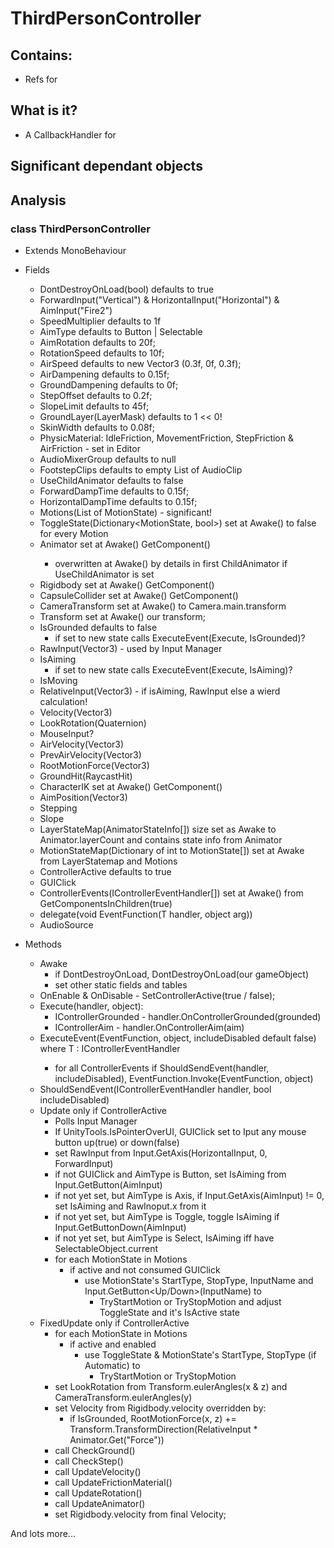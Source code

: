 # ThirdPersonController


## Contains:
* Refs for

## What is it?
* A CallbackHandler for

## Significant dependant objects

## Analysis

### class ThirdPersonController
* Extends MonoBehaviour
* Fields
  * DontDestroyOnLoad(bool) defaults to true
  *	ForwardInput("Vertical") & HorizontalInput("Horizontal") & AimInput("Fire2")
  * SpeedMultiplier defaults to 1f
  * AimType defaults to Button | Selectable
  * AimRotation defaults to 20f;
  * RotationSpeed defaults to 10f;
  * AirSpeed defaults to new Vector3 (0.3f, 0f, 0.3f);
  * AirDampening defaults to 0.15f;
  * GroundDampening defaults to 0f;
  * StepOffset defaults to 0.2f;
  * SlopeLimit defaults to 45f;
  * GroundLayer(LayerMask) defaults to 1 << 0!
  * SkinWidth defaults to 0.08f;
  * PhysicMaterial: IdleFriction, MovementFriction, StepFriction & AirFriction - set in Editor
  * AudioMixerGroup defaults to null
  * FootstepClips defaults to empty List of AudioClip
  * UseChildAnimator defaults to false
  * ForwardDampTime defaults to 0.15f;
  * HorizontalDampTime defaults to 0.15f;
  * Motions(List of MotionState) - significant!
  * ToggleState(Dictionary<MotionState, bool>) set at Awake() to false for every Motion
  * Animator set at Awake() GetComponent<Animator>()
    * overwritten at Awake() by details in first ChildAnimator if UseChildAnimator is set
  * Rigidbody set at Awake() GetComponent<Rigidbody>()
  * CapsuleCollider set at Awake() GetComponent<CapsuleCollider>()
  * CameraTransform set at Awake() to Camera.main.transform
  * Transform set at Awake() our transform;
  * IsGrounded defaults to false
    * if set to new state calls ExecuteEvent<IControllerGrounded>(Execute, IsGrounded)?
  * RawInput(Vector3) - used by Input Manager
  * IsAiming
    * if set to new state calls ExecuteEvent<IControllerAim>(Execute, IsAiming)?
  * IsMoving
  * RelativeInput(Vector3) - if isAiming, RawInput else a wierd calculation!
  * Velocity(Vector3)
  * LookRotation(Quaternion)
  * MouseInput?
  * AirVelocity(Vector3)
  * PrevAirVelocity(Vector3)
  * RootMotionForce(Vector3)
  * GroundHit(RaycastHit)
  * CharacterIK set at Awake() GetComponent<CharacterIK>()
  * AimPosition(Vector3)
  * Stepping
  * Slope
  * LayerStateMap(AnimatorStateInfo[]) size set as Awake to Animator.layerCount and contains state info from Animator
  * MotionStateMap(Dictionary of int to MotionState[]) set at Awake from LayerStatemap and Motions
  * ControllerActive defaults to true
  * GUIClick
  * ControllerEvents(IControllerEventHandler[]) set at Awake() from GetComponentsInChildren<IControllerEventHandler>(true)
  * delegate(void EventFunction<T>(T handler, object arg))
  * AudioSource


* Methods
  * Awake
    * if DontDestroyOnLoad, DontDestroyOnLoad(our gameObject)
    * set other static fields and tables
  * OnEnable & OnDisable - SetControllerActive(true / false);
  * Execute(handler, object):
    * IControllerGrounded - handler.OnControllerGrounded(grounded)
    * IControllerAim - handler.OnControllerAim(aim)
  * ExecuteEvent<T>(EventFunction<T>, object, includeDisabled default false) where T : IControllerEventHandler
    * for all ControllerEvents
      if ShouldSendEvent<T>(handler, includeDisabled), EventFunction<T>.Invoke(EventFunction<T>, object)
  * ShouldSendEvent<T>(IControllerEventHandler handler, bool includeDisabled)
  * Update only if ControllerActive
    * Polls Input Manager
    * If UnityTools.IsPointerOverUI, GUIClick set to Iput any mouse button up(true) or down(false) 
    * set RawInput from Input.GetAxis(HorizontalInput, 0, ForwardInput)
    * if not GUIClick and AimType is Button, set IsAiming from Input.GetButton(AimInput)
    * if not yet set, but AimType is Axis, if Input.GetAxis(AimInput) != 0, set IsAiming and RawInoput.x from it
    * if not yet set, but AimType is Toggle, toggle IsAiming if Input.GetButtonDown(AimInput)
    * if not yet set, but AimType is Select, IsAiming iff have SelectableObject.current
    * for each MotionState in Motions
      * if active and not consumed GUIClick
        * use MotionState's StartType, StopType, InputName and Input.GetButton<Up/Down>(InputName) to
          * TryStartMotion or TryStopMotion and adjust ToggleState and it's IsActive state
  * FixedUpdate only if ControllerActive
    * for each MotionState in Motions
      * if active and enabled
        * use ToggleState & MotionState's StartType, StopType (if Automatic) to
          * TryStartMotion or TryStopMotion
    * set LookRotation from Transform.eulerAngles(x & z) and CameraTransform.eulerAngles(y)
    * set Velocity from Rigidbody.velocity overridden by:
      * if IsGrounded, RootMotionForce(x, z) += Transform.TransformDirection(RelativeInput * Animator.Get("Force"))
    * call CheckGround()
    * call CheckStep()
    * call UpdateVelocity()
    * call UpdateFrictionMaterial()
    * call UpdateRotation()
    * call UpdateAnimator()
    * set Rigidbody.velocity from final Velocity;

And lots more...
